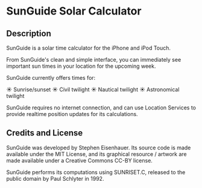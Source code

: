 SunGuide Solar Calculator
=========================


Description
-----------

SunGuide is a solar time calculator for the iPhone and iPod Touch.

From SunGuide's clean and simple interface, you can immediately see important sun times in your location for the upcoming week.

SunGuide currently offers times for:

☀ Sunrise/sunset
☀ Civil twilight
☀ Nautical twilight
☀ Astronomical twilight

SunGuide requires no internet connection, and can use Location Services to provide realtime position updates for its calculations.


Credits and License
-------------------

SunGuide was developed by Stephen Eisenhauer. Its source code is made available under the MIT License, and its graphical resource / artwork are made available under a Creative Commons CC-BY license.

SunGuide performs its computations using SUNRISET.C, released to the public domain by Paul Schlyter in 1992.